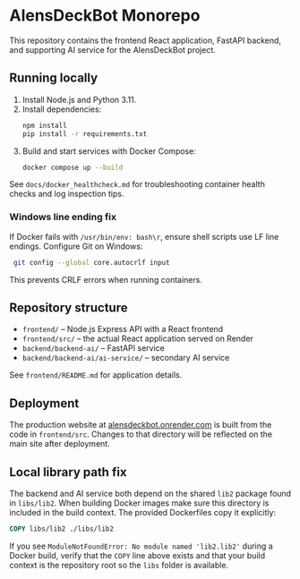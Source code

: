 # AlensDeckBot Monorepo

This repository contains the frontend React application, FastAPI backend, and supporting AI service for the AlensDeckBot project.

## Running locally

1. Install Node.js and Python 3.11.
2. Install dependencies:
   ```bash
   npm install
   pip install -r requirements.txt
   ```
3. Build and start services with Docker Compose:
   ```bash
   docker compose up --build
   ```

See `docs/docker_healthcheck.md` for troubleshooting container health checks and log inspection tips.

### Windows line ending fix
If Docker fails with `/usr/bin/env: bash\r`, ensure shell scripts use LF line endings. Configure Git on Windows:
```bash
 git config --global core.autocrlf input
```
This prevents CRLF errors when running containers.


## Repository structure

- `frontend/` – Node.js Express API with a React frontend
- `frontend/src/` – the actual React application served on Render
- `backend/backend-ai/` – FastAPI service
- `backend/backend-ai/ai-service/` – secondary AI service

See `frontend/README.md` for application details.

## Deployment

The production website at [alensdeckbot.onrender.com](https://alensdeckbot.onrender.com)
is built from the code in `frontend/src`. Changes to that directory will be
reflected on the main site after deployment.

## Local library path fix

The backend and AI service both depend on the shared `lib2` package found in
`libs/lib2`. When building Docker images make sure this directory is included in
the build context. The provided Dockerfiles copy it explicitly:

```Dockerfile
COPY libs/lib2 ./libs/lib2
```

If you see `ModuleNotFoundError: No module named 'lib2.lib2'` during a Docker
build, verify that the `COPY` line above exists and that your build context is
the repository root so the `libs` folder is available.
